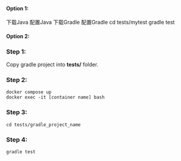 #### Option 1:
下载Java
配置Java
下载Gradle
配置Gradle
cd tests/mytest
gradle test

#### Option 2:
### Step 1:
Copy gradle project into **tests/** folder.

### Step 2:
``` 
docker compose up
docker exec -it [container name] bash
```
### Step 3:
```cd tests/gradle_project_name```

### Step 4:
```gradle test```
